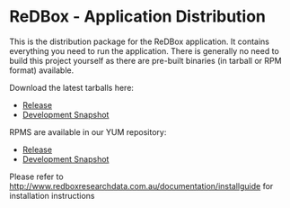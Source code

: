 ReDBox - Application Distribution  
====================

This is the distribution package for the ReDBox application. It contains everything you need to run the application. There is generally no need to build this project yourself as there are pre-built binaries (in tarball or RPM format) available.

Download the latest tarballs here:
* [Release](http://dev.redboxresearchdata.com.au/nexus/service/local/artifact/maven/redirect?r=releases&g=com.googlecode.redbox-mint&a=redbox-distro&v=LATEST&e=tar.gz)
* [Development Snapshot](http://dev.redboxresearchdata.com.au/nexus/service/local/artifact/maven/redirect?r=snapshots&g=com.googlecode.redbox-mint&a=redbox-distro&v=LATEST&c=build&e=tar.gz)

RPMS are available in our YUM repository:
* [Release](http://dev.redboxresearchdata.com.au/yum/releases/)
* [Development Snapshot](http://dev.redboxresearchdata.com.au/yum/snapshots/)

Please refer to http://www.redboxresearchdata.com.au/documentation/installguide for installation instructions
